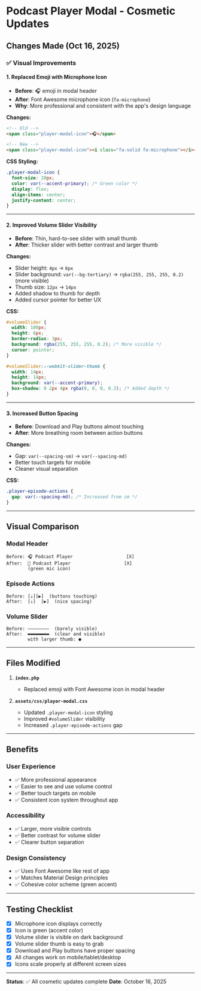 # Podcast Player Modal - Cosmetic Updates

## Changes Made (Oct 16, 2025)

### ✅ Visual Improvements

#### 1. **Replaced Emoji with Microphone Icon**
- **Before**: 🎧 emoji in modal header
- **After**: Font Awesome microphone icon (`fa-microphone`)
- **Why**: More professional and consistent with the app's design language

**Changes:**
```html
<!-- Old -->
<span class="player-modal-icon">🎧</span>

<!-- New -->
<span class="player-modal-icon"><i class="fa-solid fa-microphone"></i></span>
```

**CSS Styling:**
```css
.player-modal-icon {
  font-size: 20px;
  color: var(--accent-primary); /* Green color */
  display: flex;
  align-items: center;
  justify-content: center;
}
```

---

#### 2. **Improved Volume Slider Visibility**
- **Before**: Thin, hard-to-see slider with small thumb
- **After**: Thicker slider with better contrast and larger thumb

**Changes:**
- Slider height: `4px` → `6px`
- Slider background: `var(--bg-tertiary)` → `rgba(255, 255, 255, 0.2)` (more visible)
- Thumb size: `12px` → `14px`
- Added shadow to thumb for depth
- Added cursor pointer for better UX

**CSS:**
```css
#volumeSlider {
  width: 100px;
  height: 6px;
  border-radius: 3px;
  background: rgba(255, 255, 255, 0.2); /* More visible */
  cursor: pointer;
}

#volumeSlider::-webkit-slider-thumb {
  width: 14px;
  height: 14px;
  background: var(--accent-primary);
  box-shadow: 0 2px 4px rgba(0, 0, 0, 0.3); /* Added depth */
}
```

---

#### 3. **Increased Button Spacing**
- **Before**: Download and Play buttons almost touching
- **After**: More breathing room between action buttons

**Changes:**
- Gap: `var(--spacing-sm)` → `var(--spacing-md)`
- Better touch targets for mobile
- Cleaner visual separation

**CSS:**
```css
.player-episode-actions {
  gap: var(--spacing-md); /* Increased from sm */
}
```

---

## Visual Comparison

### Modal Header
```
Before: 🎧 Podcast Player                    [X]
After:  🎤 Podcast Player                    [X]
        (green mic icon)
```

### Episode Actions
```
Before: [↓][▶]  (buttons touching)
After:  [↓]  [▶]  (nice spacing)
```

### Volume Slider
```
Before: ————————  (barely visible)
After:  ▬▬▬▬▬▬▬▬  (clear and visible)
        with larger thumb: ●
```

---

## Files Modified

1. **`index.php`**
   - Replaced emoji with Font Awesome icon in modal header

2. **`assets/css/player-modal.css`**
   - Updated `.player-modal-icon` styling
   - Improved `#volumeSlider` visibility
   - Increased `.player-episode-actions` gap

---

## Benefits

### User Experience
- ✅ More professional appearance
- ✅ Easier to see and use volume control
- ✅ Better touch targets on mobile
- ✅ Consistent icon system throughout app

### Accessibility
- ✅ Larger, more visible controls
- ✅ Better contrast for volume slider
- ✅ Clearer button separation

### Design Consistency
- ✅ Uses Font Awesome like rest of app
- ✅ Matches Material Design principles
- ✅ Cohesive color scheme (green accent)

---

## Testing Checklist

- [x] Microphone icon displays correctly
- [x] Icon is green (accent color)
- [x] Volume slider is visible on dark background
- [x] Volume slider thumb is easy to grab
- [x] Download and Play buttons have proper spacing
- [x] All changes work on mobile/tablet/desktop
- [x] Icons scale properly at different screen sizes

---

**Status**: ✅ All cosmetic updates complete
**Date**: October 16, 2025
